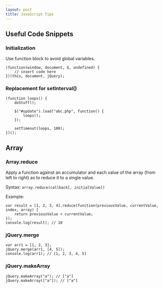 ```yaml
---
layout: post
title: JavaScript Tips
---
```


## Useful Code Snippets

### Initialization

Use function block to avoid global variables.

    (function(window, document, $, undefined) {
        // insert code here
    })(this, document, jQuery);

### Replacement for setInterval()

    (function loops() {
        doStuff();

        $("#update").load("abc.php", function() {
            loops();
        });

        setTimeout(loops, 100);
    })();


## Array

### Array.reduce

Apply a function against an accumulator and each value of the array (from left to right) as to reduce it to a single value.

Syntax: `array.reduce(callback[, initialValue])`

Example:

    var result = [1, 2, 3, 4].reduce(function(previousValue, currentValue, index, array) {
        return previousValue + currentValue;
    });
    console.log(result); // 10

### jQuery.merge

    var arr1 = [1, 2, 3];
    jQuery.merge(arr1, [4, 5]);
    console.log(arr1); // [1, 2, 3, 4, 5]

### jQuery.makeArray

    jQuery.makeArray("a"); // ["a"]
    jQuery.makeArray(["a"]); // ["a"]


